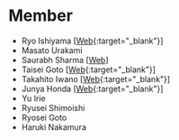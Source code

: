 # Member
- Ryo Ishiyama [[Web](https://rishiyama.ochakumi.com/){:target="_blank"}]
- Masato Urakami
- Saurabh Sharma [[Web](https://sou127.github.io/)]
- Taisei Goto [[Web](https://gototaisei.ochakumi.com/){:target="_blank"}]
- Takahito Iwano [[Web](https://www.sora44023.com/){:target="_blank"}]
- Junya Honda [[Web](https://jhonda.ochakumi.com/){:target="_blank"}]
- Yu Irie
- Ryusei Shimoishi
- Ryosei Goto
- Haruki Nakamura